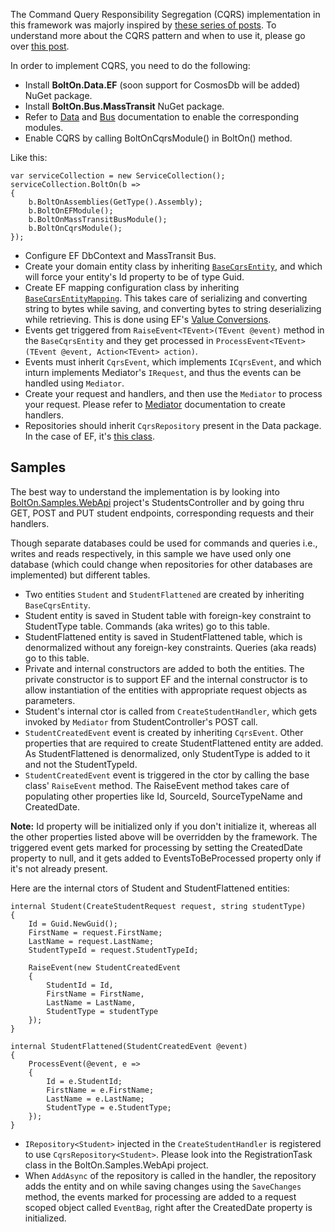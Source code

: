 The Command Query Responsibility Segregation (CQRS) implementation in this framework was majorly inspired by [these series of posts](https://jimmybogard.com/life-beyond-transactions-implementation-primer/). To understand more about the CQRS pattern and when to use it, please go over [this post](https://martinfowler.com/bliki/CQRS.html).

In order to implement CQRS, you need to do the following:

* Install **BoltOn.Data.EF** (soon support for CosmosDb will be added) NuGet package.
* Install **BoltOn.Bus.MassTransit** NuGet package.
* Refer to [Data](../data) and [Bus](../bus) documentation to enable the corresponding modules.
* Enable CQRS by calling BoltOnCqrsModule() in BoltOn() method.

Like this:

    var serviceCollection = new ServiceCollection();
    serviceCollection.BoltOn(b =>
    {
        b.BoltOnAssemblies(GetType().Assembly);
        b.BoltOnEFModule();
        b.BoltOnMassTransitBusModule();
        b.BoltOnCqrsModule();
    });

* Configure EF DbContext and MassTransit Bus.
* Create your domain entity class by inheriting [`BaseCqrsEntity`](https://github.com/gokulm/BoltOn/blob/master/src/BoltOn/Cqrs/BaseCqrsEntity.cs), and which will force your entity's Id property to be of type Guid. 
* Create EF mapping configuration class by inheriting [`BaseCqrsEntityMapping`](https://github.com/gokulm/BoltOn/blob/master/src/BoltOn.Data.EF/BaseCqrsEntityMapping.cs). This takes care of serializing and converting string to bytes while saving, and converting bytes to string deserializing while retrieving. This is done using EF's [Value Conversions](https://docs.microsoft.com/en-us/ef/core/modeling/value-conversions).
* Events get triggered from `RaiseEvent<TEvent>(TEvent @event)` method in the `BaseCqrsEntity` and they get processed in `ProcessEvent<TEvent>(TEvent @event, Action<TEvent> action)`.
* Events must inherit `CqrsEvent`, which implements `ICqrsEvent`, and which inturn implements Mediator's `IRequest`, and thus the events can be handled using `Mediator`.
* Create your request and handlers, and then use the `Mediator` to process your request. Please refer to [Mediator](../mediator) documentation to create handlers.
* Repositories should inherit `CqrsRepository` present in the Data package. In the case of EF, it's [this class](https://github.com/gokulm/BoltOn/blob/master/src/BoltOn.Data.EF/CqrsRepository.cs).

Samples
-------
The best way to understand the implementation is by looking into [BoltOn.Samples.WebApi](https://github.com/gokulm/BoltOn/tree/master/samples/BoltOn.Samples.WebApi) project's StudentsController and by going thru GET, POST and PUT student endpoints, corresponding requests and their handlers. 

Though separate databases could be used for commands and queries i.e., writes and reads respectively, in this sample we have used only one database (which could change when repositories for other databases are implemented) but different tables. 

* Two entities `Student` and `StudentFlattened` are created by inheriting `BaseCqrsEntity`. 
* Student entity is saved in Student table with foreign-key constraint to StudentType table. Commands (aka writes) go to this table.
* StudentFlattened entity is saved in StudentFlattened table, which is denormalized without any foreign-key constraints. Queries (aka reads) go to this table.
* Private and internal constructors are added to both the entities. The private constructor is to support EF and the internal constructor is to allow instantiation of the entities with appropriate request objects as parameters.
* Student's internal ctor is called from `CreateStudentHandler`, which gets invoked by `Mediator` from StudentController's POST call.
* `StudentCreatedEvent` event is created by inheriting `CqrsEvent`.  Other properties that are required to create StudentFlattened entity are added. As StudentFlattened is denormalized, only StudentType is added to it and not the StudentTypeId.
* `StudentCreatedEvent` event is triggered in the ctor by calling the base class' `RaiseEvent` method. The RaiseEvent method takes care of populating other properties like Id, SourceId, SourceTypeName and CreatedDate. 

**Note:** Id property will be initialized only if you don't initialize it, whereas all the other properties listed above will be overridden by the framework. The triggered event gets marked for processing by setting the CreatedDate property to null, and it gets added to EventsToBeProcessed property only if it's not already present. 

Here are the internal ctors of Student and StudentFlattened entities:

    internal Student(CreateStudentRequest request, string studentType)
    {
        Id = Guid.NewGuid();
        FirstName = request.FirstName;
        LastName = request.LastName;
        StudentTypeId = request.StudentTypeId;

        RaiseEvent(new StudentCreatedEvent
        {
            StudentId = Id,
            FirstName = FirstName,
            LastName = LastName,
            StudentType = studentType
        });
    }

    internal StudentFlattened(StudentCreatedEvent @event)
    {
        ProcessEvent(@event, e =>
        {
            Id = e.StudentId;
            FirstName = e.FirstName;
            LastName = e.LastName;
            StudentType = e.StudentType;
        });
    }

* `IRepository<Student>` injected in the `CreateStudentHandler` is registered to use `CqrsRepository<Student>`. Please look into the RegistrationTask class in the BoltOn.Samples.WebApi project.
* When `AddAsync` of the repository is called in the handler, the repository adds the entity and on while saving changes using the `SaveChanges` method, the events marked for processing are added to a request scoped object called `EventBag`, right after the CreatedDate property is initialized.